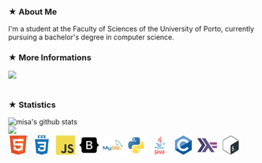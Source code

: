 ### ★ About Me 
I'm a student at the Faculty of Sciences of the University of Porto, currently pursuing a bachelor's degree in computer science.

### ★ More Informations
<div id = "badges">
  <a href = "https://www.linkedin.com/in/marisa-azevedo-ab6648222">
    <img src = "https://img.shields.io/badge/-LINKEDIN-C3B1E1?style=for-the-badge&logo=linkedin&logoColor=black%22%20alt=%22LinkedIn%20Badge%22/"/>
  </a>
 </div>
 <img src="https://komarev.com/ghpvc/?username=marisaazevedo&style=flat-square&color=C3B1E1" alt=""/>

  
### ★ Statistics
<div>
  <img height="180px" src="https://github-readme-stats.vercel.app/api?username=marisaazevedo&show_icons=false&count_private=true&hide_border=false&border_color=ffffff&title_color=C3B1E1&text_color=495057&bg_color=ffffff" alt="misa's github stats"/>
</div>
 <div>
  <img height="250px" src="https://github-readme-stats.vercel.app/api/top-langs/?username=marisaazevedo&hide_border=false&border_color=ffffff&title_color=C3B1E1&text_color=495057&bg_color=ffffff"/>
</div>

<div>
  <img src="https://github.com/devicons/devicon/blob/master/icons/html5/html5-original.svg" title="HTML5" alt="HTML" width="40" height="40"/>&nbsp;
  <img src="https://github.com/devicons/devicon/blob/master/icons/css3/css3-plain-wordmark.svg"  title="CSS3" alt="CSS" width="40" height="40"/>&nbsp;
  <img src="https://github.com/devicons/devicon/blob/master/icons/javascript/javascript-original.svg" title="JavaScript" alt="JavaScript" width="40" height="40"/>&nbsp;
  <img src="https://github.com/devicons/devicon/blob/master/icons/bootstrap/bootstrap-plain.svg" title="JavaScript" alt="JavaScript" width="40" height="40"/>&nbsp;
  <img src="https://github.com/devicons/devicon/blob/master/icons/mysql/mysql-original-wordmark.svg" title="MySQL"  alt="MySQL" width="40" height="40"/>&nbsp;
  <img src="https://github.com/devicons/devicon/blob/master/icons/python/python-original.svg" title="Python" alt="Python" width="40" height="40"/>&nbsp;
  <img src="https://github.com/devicons/devicon/blob/master/icons/java/java-original-wordmark.svg" title="Java" alt="Java" width="40" height="40"/>&nbsp;
  <img src="https://github.com/devicons/devicon/blob/master/icons/c/c-original.svg" title="C" alt="C" width="40" height="40"/>&nbsp;
  <img src="https://github.com/devicons/devicon/blob/master/icons/haskell/haskell-original.svg" title="Haskell" alt="Haskell" width="40" height="40"/>&nbsp;
  <img src="https://github.com/devicons/devicon/blob/master/icons/bash/bash-original.svg" title="Bash" alt="Bash" width="40" height="40"/>&nbsp;
</div>
